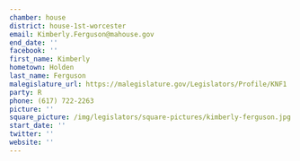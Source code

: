 ```yaml
---
chamber: house
district: house-1st-worcester
email: Kimberly.Ferguson@mahouse.gov
end_date: ''
facebook: ''
first_name: Kimberly
hometown: Holden
last_name: Ferguson
malegislature_url: https://malegislature.gov/Legislators/Profile/KNF1
party: R
phone: (617) 722-2263
picture: ''
square_picture: /img/legislators/square-pictures/kimberly-ferguson.jpg
start_date: ''
twitter: ''
website: ''
---
```

